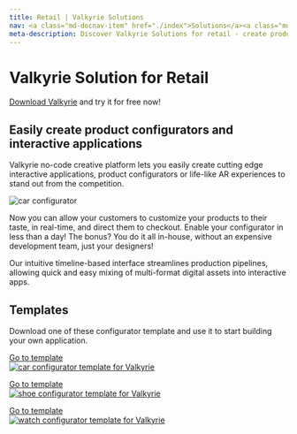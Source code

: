 ```yaml
---
title: Retail | Valkyrie Solutions
nav: <a class="md-docnav-item" href="./index">Solutions</a><a class="md-docnav-item" href="">Retail</a>
meta-description: Discover Valkyrie Solutions for retail - create product configurators
---
```


# Valkyrie Solution for Retail

[Download Valkyrie](/vlk/downloads) and try it for free now!

## Easily create product configurators and interactive applications

Valkyrie no-code creative platform lets you easily create cutting edge interactive applications, product configurators or life-like AR experiences to stand out from the competition.

<img src= "https://cdn2.talansoft.com/ftp/img/tutorial_sample_images/tesla_doors_05.gif" alt="car configurator" />

Now you can allow your customers to customize your products to their taste, in real-time, and direct them to checkout. Enable your configurator in less than a day! The bonus? You do it all in-house, without an expensive development team, just your designers!

Our intuitive timeline-based interface streamlines production pipelines, allowing quick and easy mixing of multi-format digital assets into interactive apps.

## Templates
Download one of these configurator template and use it to start building your own application.

<a class="btn btn-primary" href="/md/docs/VlkSamples/car-configurator">Go to template</a>
<a href="/md/docs/VlkSamples/car-configurator">  
<img src= "https://cdn2.talansoft.com/ftp/img/tutorial_sample_images/tesla_01.jpg" alt="car configurator template for Valkyrie" />
</a>

<a class="btn btn-primary" href="/md/docs/VlkSamples/shoe-configurator">Go to template</a>
<a href="/md/docs/VlkSamples/shoe-configurator">  
<img src= "https://cdn2.talansoft.com/ftp/img/shoe_configurator/shoe_05.gif" alt="shoe configurator template for Valkyrie" />
</a>

<a class="btn btn-primary" href="/md/docs/VlkSamples/watch-configurator">Go to template</a>
<a href="/md/docs/VlkSamples/watch-configurator">  
<img src= "https://cdn2.talansoft.com/ftp/img/watch_configurator/watch-configurator.jpg" alt="watch configurator template for Valkyrie" />
</a>
